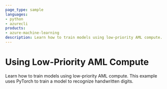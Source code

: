 ```yaml
---
page_type: sample
languages:
- python
- azurecli
products:
- azure-machine-learning
description: Learn how to train models using low-priority AML compute. Low-priority compute costs significantly less than dedicated compute, but jobs on low priority compute can be preempted.
---
```


# Using Low-Priority AML Compute

Learn how to train models using low-priority AML compute. This example uses PyTorch to train a model to recognize handwritten digits.
